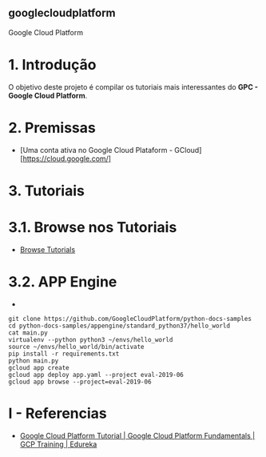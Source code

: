 ## googlecloudplatform
Google Cloud Platform

# 1. Introdução

O objetivo deste projeto é compilar os tutoriais mais interessantes do **GPC - Google Cloud Platform**.


# 2. Premissas

* [Uma conta ativa no Google Cloud Plataform - GCloud][https://cloud.google.com/]

# 3. Tutoriais

# 3.1. Browse nos Tutoriais

* [Browse Tutorials](https://cloud.google.com/community/tutorials/)

# 3.2. APP Engine 

* []()


```gcloud-shell
git clone https://github.com/GoogleCloudPlatform/python-docs-samples
cd python-docs-samples/appengine/standard_python37/hello_world
cat main.py
virtualenv --python python3 ~/envs/hello_world
source ~/envs/hello_world/bin/activate
pip install -r requirements.txt
python main.py
gcloud app create
gcloud app deploy app.yaml --project eval-2019-06
gcloud app browse --project=eval-2019-06
```


# I - Referencias
* [Google Cloud Platform Tutorial | Google Cloud Platform Fundamentals | GCP Training | Edureka](https://www.youtube.com/watch?v=_Q0tRI5hMnc&t=230s)
